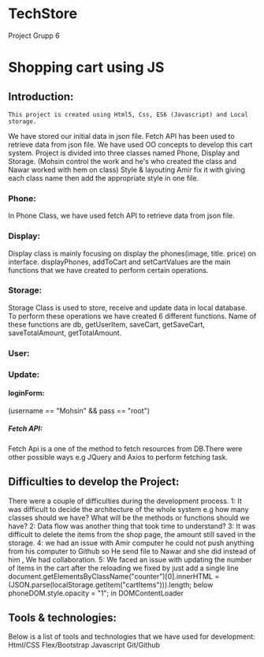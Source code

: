 # TechStore
Project Grupp 6
# Shopping cart using JS

## Introduction:
	This project is created using Html5, Css, ES6 (Javascript) and Local storage.
We have stored our initial data in json file. Fetch API has been used to retrieve data from json file.
We have used OO concepts to develop this cart system. Project is divided into three classes named Phone, Display and Storage.
(Mohsin control the work and he's who created the class and Nawar worked with hem on class)
Style & layouting Amir fix it with giving each class name then add the appropriate style in one file. 

### Phone:
In Phone Class,  we have used fetch API to retrieve data from json file.

### Display:
Display class is mainly focusing on display the phones(image, title. price) on interface. displayPhones, addToCart and setCartValues are the main functions that we have created to perform certain operations.
### Storage:
Storage Class is used to store, receive and update  data in local database. To perform these operations we have created 6 different functions. Name of these functions are db, getUserItem, saveCart, getSaveCart, saveTotalAmount, getTotalAmount.
### User:

### Update:
#### loginForm:

(username == "Mohsin" && pass == "root")

##### Fetch API: 
Fetch Api is a one of the method to fetch resources from DB.There were other possible ways e.g JQuery and Axios to perform fetching task.

## Difficulties to develop the Project: 
There were a couple of difficulties during the development process.
1: It was difficult to decide the architecture of the whole system e.g how many classes should we have? What will be the methods or functions should we have?
2: Data flow was another thing that took time to understand?
3: It was difficult to delete the items from the shop page, the amount still saved in the storage.
4: we had an issue with Amir computer he could not push anything from his computer to Github so He send file to Nawar and   she did instead of him , We had collaboration.
5: We faced an issue with updating the number of items in the cart after the reloading we fixed by just add a single line
      document.getElementsByClassName("counter")[0].innerHTML = (JSON.parse(localStorage.getItem("cartItems"))).length;
below phoneDOM.style.opacity = "1"; in DOMContentLoader 

## Tools & technologies:

Below is a list of tools and technologies that we have used for development:
Html/CSS
Flex/Bootstrap
Javascript
Git/Github



